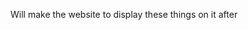 <!-- Bring back the html table -->
<!-- add some <hx> tags inside of a table -->
<!-- add the ordered list <ol> inside of a table as td tag -->
<!-- add the unordered list <ul> inside of a table as td tag -->
<!-- Add borders to the table -->
<!-- change the color of borders -->
<!-- change the headings text color and size -->

<!-- use class name to change the style of an html tag (better to be inside and outside the table) -->
<!-- use ID to change the style of an html tag (better to be inside and outside the table) -->
<!-- Use comments to hide elements in html -->
<!-- Use comments to hide tags inside css -->

<!-- make a circle -->
<!-- make a rectangle -->
<!-- make them next to each others -->
<!-- make them centered in the screen both vertically and horizontally  -->

Will make the website to display these things on it after
